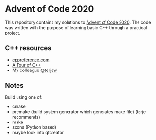 # Advent of Code 2020

This repository contains my solutions to [Advent of Code 2020](https://adventofcode.com/2020).
The code was written with the purpose of learning basic C++ through a practical project.

## C++ resources

- [cppreference.com](https://en.cppreference.com/w/)
- [A Tour of C++](https://www.amazon.com/Tour-2nd-Depth-Bjarne-Stroustrup/dp/0134997832)
- My colleague [@terjew](https://github.com/terjew/)

## Notes

Build using one of:

- cmake
- premake (build system generator which generates make file) (terje recommends)
- make
- scons (Python based)
- maybe look into qtcreator
